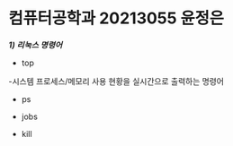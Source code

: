 # 컴퓨터공학과 20213055 윤정은

***1) 리눅스 명령어***

- top

-시스템 프로세스/메모리 사용 현황을 실시간으로 출력하는 명령어

- ps

- jobs

- kill
